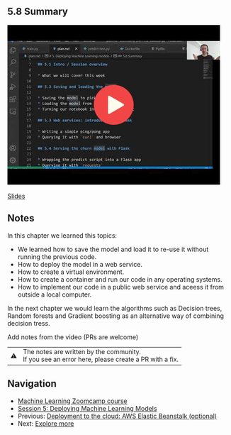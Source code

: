 ## 5.8 Summary

<a href="https://www.youtube.com/watch?v=sSAqYSk7Br4&list=PL3MmuxUbc_hIhxl5Ji8t4O6lPAOpHaCLR"><img src="images/thumbnail-5-08.jpg"></a>

[Slides](https://www.slideshare.net/AlexeyGrigorev/ml-zoomcamp-5-model-deployment)


## Notes
In this chapter we learned this topics:
- We learned how to save the model and load it to re-use it without running the previous code.
- How to deploy the model in a web service.
- How to create a virtual environment.
- How to create a container and run our code in any operating systems.
- How to implement our code in a public web service and aceess it from outside a local computer.

In the next chapter we would learn the algorithms such as Decision trees, Random forests and Gradient boosting as an alternative way of combining decision tress.

Add notes from the video (PRs are welcome)


<table>
   <tr>
      <td>⚠️</td>
      <td>
         The notes are written by the community. <br>
         If you see an error here, please create a PR with a fix.
      </td>
   </tr>
</table>


## Navigation

* [Machine Learning Zoomcamp course](../)
* [Session 5: Deploying Machine Learning Models](./)
* Previous: [Deployment to the cloud: AWS Elastic Beanstalk (optional)](07-aws-eb.md)
* Next: [Explore more](09-explore-more.md)
